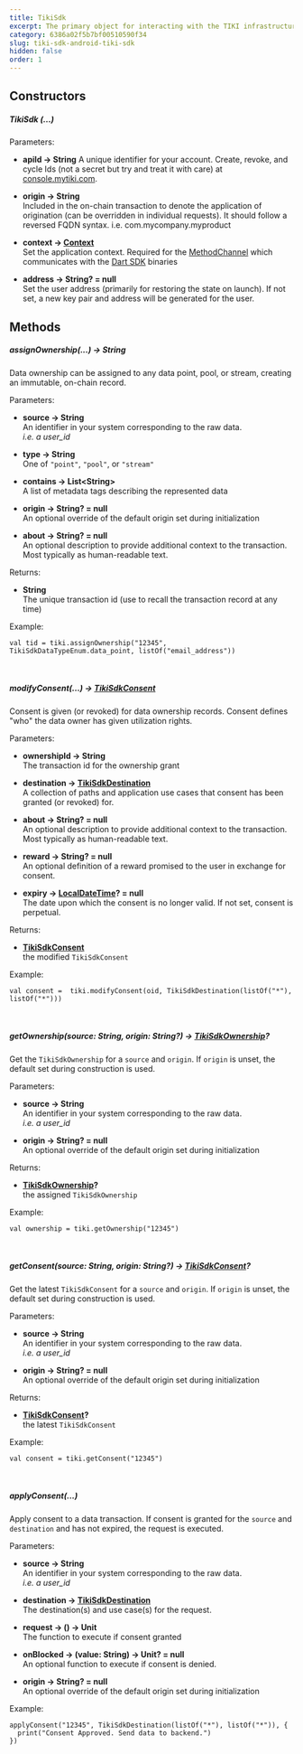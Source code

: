 ```yaml
---
title: TikiSdk
excerpt: The primary object for interacting with the TIKI infrastructure. Use `TikiSdk` to assign ownership, modify, and apply consent.
category: 6386a02f5b7bf00510590f34
slug: tiki-sdk-android-tiki-sdk
hidden: false
order: 1
---
```


## Constructors

##### TikiSdk (...)

Parameters:

- **apiId &#8594; String**
  A unique identifier for your account. Create, revoke, and cycle Ids (not a secret but try and treat it with care) at [console.mytiki.com](https://console.mytiki.com).


- **origin &#8594; String**  
  Included in the on-chain transaction to denote the application of origination (can be overridden in individual requests). It should follow a reversed FQDN syntax.
  i.e. com.mycompany.myproduct


- **context &#8594; [Context](https://developer.android.com/reference/android/content/Context)**  
  Set the application context. Required for the [MethodChannel](https://api.flutter.dev/flutter/services/MethodChannel-class.html) which communicates with the [Dart SDK](https://github.com/tiki/tiki-sdk-dart) binaries


- **address &#8594; String? = null**  
  Set the user address (primarily for restoring the state on launch). If not set, a new key pair and address will be generated for the user.

## Methods

##### assignOwnership(...) &#8594; String 
Data ownership can be assigned to any data point, pool, or stream, creating an immutable, on-chain record.  

Parameters:
- **source &#8594; String**  
An identifier in your system corresponding to the raw data.  
_i.e. a user_id_


- **type &#8594; String**  
One of `"point"`, `"pool"`, or `"stream"`


- **contains &#8594; List&lt;String>**  
A list of metadata tags describing the represented data


- **origin &#8594; String? = null**  
An optional override of the default origin set during initialization


- **about &#8594; String? = null**  
An optional description to provide additional context to the transaction. Most typically as human-readable text.

Returns:

- **String**  
  The unique transaction id (use to recall the transaction record at any time)

Example:

```
val tid = tiki.assignOwnership("12345", TikiSdkDataTypeEnum.data_point, listOf("email_address"))
```

&nbsp;

##### modifyConsent(...) &#8594; [TikiSdkConsent](tiki-sdk-android-tiki-sdk-consent)
Consent is given (or revoked) for data ownership records. Consent defines "who" the data owner has given utilization rights.

Parameters:
- **ownershipId &#8594; String**  
The transaction id for the ownership grant


- **destination &#8594; [TikiSdkDestination](tiki-sdk-android-tiki-sdk-destination)**  
A collection of paths and application use cases that consent has been granted (or revoked) for.


- **about &#8594; String? = null**  
An optional description to provide additional context to the transaction. Most typically as human-readable text.


- **reward &#8594; String? = null**  
An optional definition of a reward promised to the user in exchange for consent.


- **expiry &#8594; [LocalDateTime](https://kotlinlang.org/api/kotlinx-datetime/kotlinx-datetime/kotlinx.datetime/-local-date-time/-local-date-time.html)? = null**  
The date upon which the consent is no longer valid. If not set, consent is perpetual.

Returns:

- **[TikiSdkConsent](tiki-sdk-android-tiki-sdk-consent)**  
  the modified `TikiSdkConsent`

Example:
```
val consent =  tiki.modifyConsent(oid, TikiSdkDestination(listOf("*"), listOf("*")))
```

&nbsp;

##### getOwnership(source: String, origin: String?) &#8594; [TikiSdkOwnership](tiki-sdk-android-tiki-sdk-ownership)?
Get the `TikiSdkOwnership` for a `source` and `origin`. If `origin` is unset, the default set during construction is used.

Parameters:
- **source &#8594; String**  
  An identifier in your system corresponding to the raw data.  
  _i.e. a user_id_

- **origin &#8594; String? = null**  
  An optional override of the default origin set during initialization

Returns:

- **[TikiSdkOwnership](tiki-sdk-android-tiki-sdk-ownership)?**  
  the assigned `TikiSdkOwnership`

Example:
```
val ownership = tiki.getOwnership("12345")
```

&nbsp;

##### getConsent(source: String, origin: String?) &#8594; [TikiSdkConsent](tiki-sdk-android-tiki-sdk-consent)?  
Get the latest `TikiSdkConsent` for a `source` and `origin`. If `origin` is unset, the default set during construction is used.

Parameters:
- **source &#8594; String**  
  An identifier in your system corresponding to the raw data.  
  _i.e. a user_id_

- **origin &#8594; String? = null**  
An optional override of the default origin set during initialization

Returns:

- **[TikiSdkConsent](tiki-sdk-android-tiki-sdk-consent)?**  
  the latest `TikiSdkConsent`

Example:
```
val consent = tiki.getConsent("12345")
```

&nbsp;

##### applyConsent(...) 
Apply consent to a data transaction. If consent is granted for the `source` and `destination` and has not expired, the request is executed.

Parameters:
- **source &#8594; String**  
  An identifier in your system corresponding to the raw data.  
  _i.e. a user_id_


- **destination &#8594; [TikiSdkDestination](tiki-sdk-android-tiki-sdk-destination)**  
  The destination(s) and use case(s) for the request.


- **request &#8594; () &#8594; Unit**  
  The function to execute if consent granted


- **onBlocked &#8594; (value: String) &#8594; Unit? = null**  
  An optional function to execute if consent is denied.


- **origin &#8594; String? = null**  
  An optional override of the default origin set during initialization


Example:
```
applyConsent("12345", TikiSdkDestination(listOf("*"), listOf("*")), { 
  print("Consent Approved. Send data to backend.")
})
```
